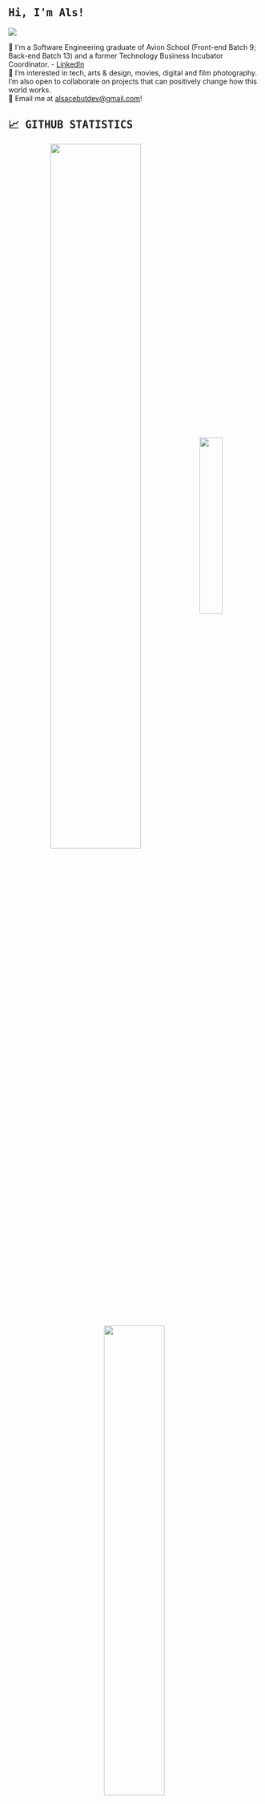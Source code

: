 [//]: # "IMG SHIELDS FROM: https://github.com/alexandresanlim/Badges4-README.md-Profile"

<h2><samp>Hi, I'm Als!</samp></h2>

![](https://visitor-badge.laobi.icu/badge?page_id=cablaralsace.visitor-badge)

💟 I'm a Software Engineering graduate of Avion School (Front-end Batch 9; Back-end Batch 13) and a former Technology Business Incubator Coordinator.  - [LinkedIn](https://www.linkedin.com/in/cablaralsace/) <br>
💟 I’m interested in tech, arts & design, movies, digital and film photography. I’m also open to collaborate on projects that can positively change how this world works. <br>
💟 Email me at alsacebutdev@gmail.com!

<h2><samp>📈 GITHUB STATISTICS</samp></h2>

<p align="center">
  <img width="60%" heigth="100%" style="display:inline" align="center" src="https://github-readme-stats.vercel.app/api/?username=cablaralsace&count_private=true&theme=tokyonight&showicons=true" />
  <img width="30%" heigth="60%" style="display:inline" align="center" src="https://github-readme-stats.vercel.app/api/top-langs/?username=cablaralsace&langs_count=5&theme=tokyonight" />
</p>

<p align="center">
  <img width="49%" heigth="100%" style="display:inline" align="center" src="https://github-readme-streak-stats.herokuapp.com/?user=cablaralsace" />
</p>

<h2><samp>💻 MOST USED LANGUAGES</samp></h2>
  <p style="padding: 0px 20px">
    <img src="https://img.shields.io/badge/Ruby%20-C21325?logo=ruby&logoColor=white&style=for-the-badge" />
    <img src="https://img.shields.io/badge/rails%20-%23FF2D20.svg?&style=for-the-badge&logo=ruby-on-rails&logoColor=white">
    <img src="https://img.shields.io/badge/javascript-%23F7DF1E.svg?&style=for-the-badge&logo=javascript&logoColor=black">
  </p>

<h2><samp>💻 FRONTEND TECHNOLOGIES</samp></h2>
  <p style="padding: 0px 20px">
    <img src = "https://img.shields.io/badge/HTML5-E34F26?style=for-the-badge&logo=html5&logoColor=white"> 
    <img src = "https://img.shields.io/badge/css-%23239120.svg?&style=for-the-badge&logo=css3&logoColor=white">
    <img src="https://img.shields.io/badge/sass%20-%23CC6699.svg?&style=for-the-badge&logo=sass&logoColor=white">
    <img src="https://img.shields.io/badge/bootstrap%20-%23563D7C.svg?&style=for-the-badge&logo=bootstrap&logoColor=white">
  <p>

<h2><samp>💻 BACKEND TECHNOLOGIES</samp></h2>
  <p style="padding: 0px 20px">
    <img src="https://img.shields.io/badge/Ruby%20-C21325?logo=ruby&logoColor=white&style=for-the-badge" />
    <img src="https://img.shields.io/badge/rails%20-%23FF2D20.svg?&style=for-the-badge&logo=ruby-on-rails&logoColor=white"> 
  <p>

<h2><samp>💻 DATABASE</samp></h2>
  <p style="padding: 0px 20px">
    <img src="https://img.shields.io/badge/PostgreSQL-316192?style=for-the-badge&logo=postgresql&logoColor=white" />
  <p>

<h2><samp>💻 HOSTING PLATFORMS</samp></h2>
  <p style="padding: 0px 20px">
    <img src="https://img.shields.io/badge/Heroku-430098?style=for-the-badge&logo=heroku&logoColor=white"/>
    <img src="https://img.shields.io/badge/Wordpress-21759B?style=for-the-badge&logo=wordpress&logoColor=white"/>
  </p>

<h2><samp>🔧 DEVELOPMENT TOOLS</samp></h2>
  <p style="padding: 0px 20px">
    <img src="https://img.shields.io/badge/Git%20-F05032?logo=git&logoColor=white&style=for-the-badge" />
    <img src="https://img.shields.io/badge/github-%23100000.svg?&style=for-the-badge&logo=github&logoColor=white">
    <img src="https://img.shields.io/badge/Postman%20-FF6C37?logo=postman&logoColor=white&style=for-the-badge" />
  <p>

<h2><samp>🎨 DESIGN</samp></h2>
  <p style="padding: 0px 20px">
    <img src="https://img.shields.io/badge/Adobe%20Creative%20Cloud-DA1F26?style=for-the-badge&logo=Adobe%20Creative%20Cloud&logoColor=white" />
    <img src="https://img.shields.io/badge/Adobe%20Photoshop-31A8FF?style=for-the-badge&logo=Adobe%20Photoshop&logoColor=black"/>
    <img src="https://img.shields.io/badge/Adobe%20Lightroom-31A8FF?style=for-the-badge&logo=Adobe%20Lightroom&logoColor=white"/>
    <img src="https://img.shields.io/badge/Adobe%20Illustrator-FF9A00?style=for-the-badge&logo=adobe%20illustrator&logoColor=white" />
    <img src="https://img.shields.io/badge/Adobe%20InDesign-FF3366?style=for-the-badge&logo=Adobe%20InDesign&logoColor=white"/>
    <img src="https://img.shields.io/badge/Canva-%2300C4CC.svg?&style=for-the-badge&logo=Canva&logoColor=white" />
    <img src="https://img.shields.io/badge/InVision-FF3366?style=for-the-badge&logo=InVision&logoColor=white"/>
  <p>

